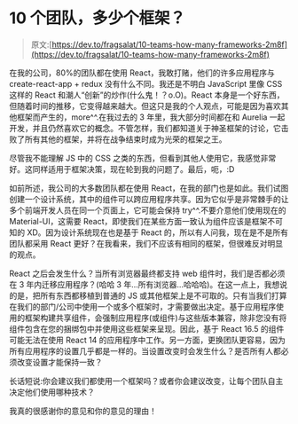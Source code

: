 # 10 个团队，多少个框架？

> 原文:[https://dev.to/fragsalat/10-teams-how-many-frameworks-2m8f](https://dev.to/fragsalat/10-teams-how-many-frameworks-2m8f)

在我的公司，80%的团队都在使用 React，我敢打赌，他们的许多应用程序与 create-react-app + redux 没有什么不同。我还是不明白 JavaScript 里像 CSS 这样的 React 和潮人“创新”的炒作(什么鬼！？o.O)。React 本身是一个好东西，但随着时间的推移，它变得越来越大。但这只是我的个人观点，可能是因为喜欢其他框架而产生的，more^^.在我过去的 3 年里，我大部分时间都在和 Aurelia 一起开发，并且仍然喜欢它的概念。不管怎样，我们都知道关于神圣框架的讨论，它击败了所有其他的框架，并将在战争结束时成为光荣的框架之王。

尽管我不能理解 JS 中的 CSS 之类的东西，但看到其他人使用它，我感觉非常好。这同样适用于框架决策，现在轮到我的问题了。最后，呃，:D

如前所述，我公司的大多数团队都在使用 React，在我的部门也是如此。我们试图创建一个设计系统，其中的组件可以跨应用程序共享。因为它似乎是非常棘手的让多个前端开发人员在同一个页面上，它可能会保持 try^^.不要介意他们使用现在的 Material-UI，这需要 React，即使我们在某些方面一致认为组件应该是框架不可知的 XD。因为设计系统现在也是基于 React 的，所以有人问我，现在是不是所有团队都采用 React 更好？在我看来，我们不应该有相同的框架，但很难反对明显的观点。

React 之后会发生什么？当所有浏览器最终都支持 web 组件时，我们是否都必须在 3 年内迁移应用程序？(哈哈 3 年...所有浏览器...哈哈哈)。在这一点上，我想说的是，把所有东西都移植到普通的 JS 或其他框架上是不可取的。只有当我们打算在我们的部门/公司中使用一个或多个框架时，才需要做出决定。基于应用程序使用的框架构建共享组件，会强制应用程序(或组件)与这些版本兼容，除非您没有将组件包含在您的捆绑包中并使用这些框架来呈现。因此，基于 React 16.5 的组件可能无法在使用 React 14 的应用程序中工作。另一方面，更换团队更容易，因为所有应用程序的设置几乎都是一样的。当设置改变时会发生什么？是否所有人都必须改变设置才能保持一致？

长话短说:你会建议我们都使用一个框架吗？或者你会建议改变，让每个团队自主决定他们使用哪种技术？

我真的很感谢你的意见和你的意见的理由！